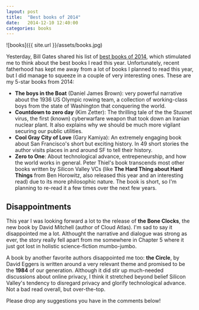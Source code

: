```yaml
---
layout: post
title:  "Best books of 2014"
date:   2014-12-10 12:40:00
categories: books
---
```


![books]({{ site.url }}/assets/books.jpg)

Yesterday, Bill Gates shared his list of [best books of 2014](http://www.gatesnotes.com/About-Bill-Gates/Best-Books-2014), which stimulated me to think about the best books I read this year. Unfortunately, recent fatherhood has kept me away from a lot of books I planned to read this year, but I did manage to squeeze in a couple of very interesting ones. These are my 5-star books from 2014:

- __The boys in the Boat__ (Daniel James Brown): very powerful narrative about the 1936 US Olympic rowing team, a collection of working-class boys from the state of Washington that conquering the world.
- __Countdown to zero day__ (Kim Zetter): The thrilling tale of the the Stuxnet virus, the first (known) cyberwarfare weapon that took down an Iranian nuclear plant. It also explains why we should be much more vigilant securing our public utilities.
- __Cool Gray City of Love__ (Gary Kamiya): An extremely engaging book about San Francisco's short but exciting history. In 49 short stories the author visits places in and around SF to tell their history.
- __Zero to One__: About technological advance, entrepeneurship, and how the world works in general. Peter Thiel's book transcends most other books written by Silicon Valley VCs (like __The Hard Thing about Hard Things__ from Ben Horowitz, also released this year and an interesting read) due to its more philosophic nature. The book is short, so I'm planning to re-read it a few times over the next few years.

## Disappointments

This year I was looking forward a lot to the release of __the Bone Clocks__, the new book by David Mitchell (author of Cloud Atlas). I'm sad to say it disappointed me a lot. Althought the narrative and dialogue was strong as ever, the story really fell apart from me somewhere in Chapter 5 where it just got lost in holistic science-fiction mumbo-jumbo.

A book by another favorite authors disappointed me too: __the Circle__, by David Eggers is written around a very relevant theme and promised to be the __1984__ of our generation. Although it did stir up much-needed discussions about online privacy, I think it stretched beyond belief Silicon Valley's tendency to disregard privacy and glorify technological advance. Not a bad read overall, but over-the-top.

Please drop any suggestions you have in the comments below!
